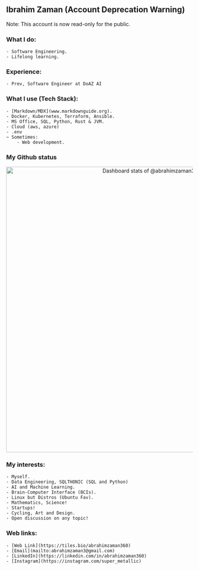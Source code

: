 ## Ibrahim Zaman (Account Deprecation Warning)

Note:
This account is now read-only for the public.

### What I do:
    - Software Engineering. 
    - Lifelong learning.
    
### Experience:
    - Prev, Software Engineer at DoAZ AI
    
### What I use (Tech Stack):
    - [Markdown/MDX](www.markdownguide.org).
    - Docker, Kubernetes, Terraform, Ansible.
    - MS Office, SQL, Python, Rust & JVM.
    - Cloud (aws, azure)
    - .env
    ~ Sometimes:
        - Web development.

### My Github status
<a href="https://next.ossinsight.io/widgets/official/compose-user-dashboard-stats?user_id=46282325" target="_blank" style="display: block" align="center">
  <picture>
    <source media="(prefers-color-scheme: dark)" srcset="https://next.ossinsight.io/widgets/official/compose-user-dashboard-stats/thumbnail.png?user_id=46282325&image_size=auto&color_scheme=dark" width="771" height="auto">
    <img alt="Dashboard stats of @abrahimzaman360" src="https://next.ossinsight.io/widgets/official/compose-user-dashboard-stats/thumbnail.png?user_id=46282325&image_size=auto&color_scheme=light" width="771" height="auto">
  </picture>
</a>
      
### My interests:
    - Myself.
    - Data Engineering, SQLTHONIC (SQL and Python)
    - AI and Machine Learning.
    - Brain-Computer Interface (BCIs).
    - Linux but Distros (Ubuntu Fav).
    - Mathematics, Science!
    - Startups!
    - Cycling, Art and Design.
    - Open discussion on any topic!

### Web links:
    - [Web Link](https://tiles.bio/abrahimzaman360)
    - [Email](mailto:abrahimzaman3@gmail.com)
    - [LinkedIn](https://linkedin.com/in/abrahimzaman360)
    - [Instagram](https://instagram.com/super_metallic)



